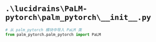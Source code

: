 # `.\lucidrains\PaLM-pytorch\palm_pytorch\__init__.py`

```py
# 从 palm_pytorch 模块中导入 PaLM 类
from palm_pytorch.palm_pytorch import PaLM
```